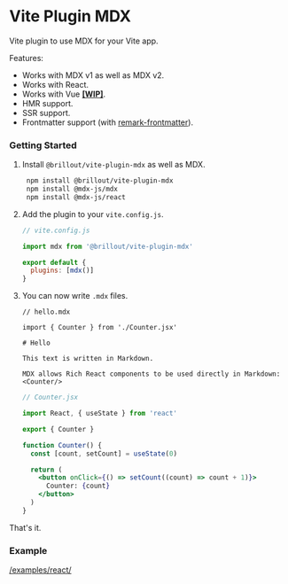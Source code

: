 # Vite Plugin MDX

Vite plugin to use MDX for your Vite app.

Features:

- Works with MDX v1 as well as MDX v2.
- Works with React.
- Works with Vue [**[WIP]**](https://github.com/brillout/vite-plugin-mdx/issues/3).
- HMR support.
- SSR support.
- Frontmatter support (with [remark-frontmatter](https://github.com/remarkjs/remark-frontmatter)).

### Getting Started

1. Install `@brillout/vite-plugin-mdx` as well as MDX.

   ```sh
    npm install @brillout/vite-plugin-mdx
    npm install @mdx-js/mdx
    npm install @mdx-js/react
   ```

2. Add the plugin to your `vite.config.js`.

   ```js
   // vite.config.js

   import mdx from '@brillout/vite-plugin-mdx'

   export default {
     plugins: [mdx()]
   }
   ```

3. You can now write `.mdx` files.

   ```mdx-js
   // hello.mdx

   import { Counter } from './Counter.jsx'

   # Hello

   This text is written in Markdown.

   MDX allows Rich React components to be used directly in Markdown: <Counter/>
   ```

   ```jsx
   // Counter.jsx

   import React, { useState } from 'react'

   export { Counter }

   function Counter() {
     const [count, setCount] = useState(0)

     return (
       <button onClick={() => setCount((count) => count + 1)}>
         Counter: {count}
       </button>
     )
   }
   ```

That's it.

### Example

[/examples/react/](/examples/react/)
